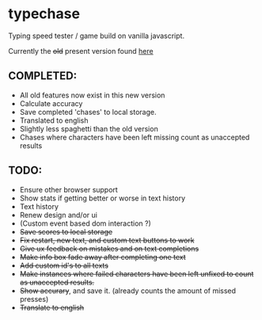 # typechase
Typing speed tester / game build on vanilla javascript.

Currently the ~~old~~ present version found [here](https://arttu.pennanen.org/sub/typechase/)

## COMPLETED:
* All old features now exist in this new version
* Calculate accuracy
* Save completed 'chases' to local storage.
* Translated to english
* Slightly less spaghetti than the old version
* Chases where characters have been left missing count as unaccepted results


## TODO:

* Ensure other browser support
* Show stats if getting better or worse in text history
* Text history
* Renew design and/or ui
* (Custom event based dom interaction ?)
* ~~Save scores to local storage~~
* ~~Fix restart, new text, and custom text buttons to work~~
* ~~Give ux feedback on mistakes and on text completions~~ 
* ~~Make info box fade away after completing one text~~ 
* ~~Add custom id's to all texts~~
* ~~Make instances where failed characters have been left unfixed to count as unaccepted results.~~
* ~~Show accurary~~, and save it. (already counts the amount of missed presses)
* ~~Translate to english~~ 
